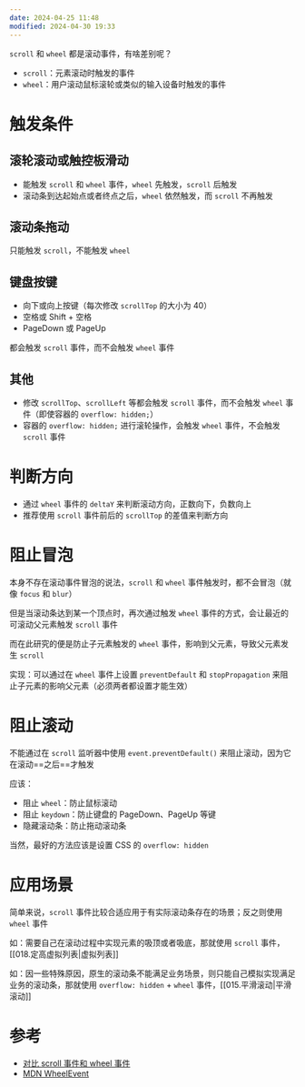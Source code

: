 ```yaml
---
date: 2024-04-25 11:48
modified: 2024-04-30 19:33
---
```


`scroll` 和 `wheel` 都是滚动事件，有啥差别呢？

- `scroll`：元素滚动时触发的事件
- `wheel`：用户滚动鼠标滚轮或类似的输入设备时触发的事件

# 触发条件

## 滚轮滚动或触控板滑动

- 能触发 `scroll` 和 `wheel` 事件，`wheel` 先触发，`scroll` 后触发
- 滚动条到达起始点或者终点之后，`wheel` 依然触发，而 `scroll` 不再触发

## 滚动条拖动

只能触发 `scroll`，不能触发 `wheel`

## 键盘按键

- 向下或向上按键（每次修改 `scrollTop` 的大小为 40）
- 空格或 Shift + 空格
- PageDown 或 PageUp

都会触发 `scroll` 事件，而不会触发 `wheel` 事件

## 其他

- 修改 `scrollTop`、`scrollLeft` 等都会触发 `scroll` 事件，而不会触发 `wheel` 事件（即使容器的 `overflow: hidden;`）
- 容器的 `overflow: hidden;` 进行滚轮操作，会触发 `wheel` 事件，不会触发 `scroll` 事件

# 判断方向

- 通过 `wheel` 事件的 `deltaY` 来判断滚动方向，正数向下，负数向上
- 推荐使用 `scroll` 事件前后的 `scrollTop` 的差值来判断方向

# 阻止冒泡

本身不存在滚动事件冒泡的说法，`scroll` 和 `wheel` 事件触发时，都不会冒泡（就像 `focus` 和 `blur`）

但是当滚动条达到某一个顶点时，再次通过触发 `wheel` 事件的方式，会让最近的可滚动父元素触发 `scroll` 事件

而在此研究的便是防止子元素触发的 `wheel` 事件，影响到父元素，导致父元素发生 `scroll`

实现：可以通过在 `wheel` 事件上设置 `preventDefault` 和 `stopPropagation` 来阻止子元素的影响父元素（必须两者都设置才能生效）

# 阻止滚动

不能通过在 `scroll` 监听器中使用 `event.preventDefault()` 来阻止滚动，因为它在滚动==之后==才触发

应该：

- 阻止 `wheel`：防止鼠标滚动
- 阻止 `keydown`：防止键盘的 PageDown、PageUp 等键
- 隐藏滚动条：防止拖动滚动条

当然，最好的方法应该是设置 CSS 的 `overflow: hidden`

# 应用场景

简单来说，`scroll` 事件比较合适应用于有实际滚动条存在的场景；反之则使用 `wheel` 事件

如：需要自己在滚动过程中实现元素的吸顶或者吸底，那就使用 `scroll` 事件，[[018.定高虚拟列表|虚拟列表]]

如：因一些特殊原因，原生的滚动条不能满足业务场景，则只能自己模拟实现满足业务的滚动条，那就使用 `overflow: hidden` + `wheel` 事件，[[015.平滑滚动|平滑滚动]]

# 参考

- [对比 scroll 事件和 wheel 事件](https://juejin.cn/post/7078403294468505607)
- [MDN WheelEvent](https://developer.mozilla.org/zh-CN/docs/Web/API/WheelEvent)
